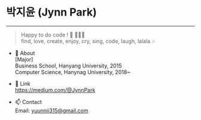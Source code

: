 # 박지윤 (Jynn Park)
<!--
**jyuunnii/jyuunnii** is a ✨ _special_ ✨ repository because its `README.md` (this file) appears on your GitHub profile.

Here are some ideas to get you started:

- 🔭 I’m currently working on ...
- 🌱 I’m currently learning ...
- 👯 I’m looking to collaborate on ...
- 🤔 I’m looking for help with ...
- 💬 Ask me about ...
- 📫 How to reach me: ...
- 😄 Pronouns: ...
- ⚡ Fun fact: ...
-->

---
> Happy to do code ! 💜 👩🏻‍💻    
> find, love, create, enjoy, cry, sing, code, laugh, lalala 🎶

- 💬 About    
  [Major]        
  Business School, Hanyang University, 2015     
  Computer Science, Hanynag University, 2018~     
  
- 🔗 Link   
  https://medium.com/@JynnPark
   
- 📫 Contact   
  Email: yuunnii315@gmail.com
